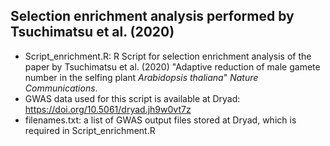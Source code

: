 ## Selection enrichment analysis performed by Tsuchimatsu et al. (2020)
- Script_enrichment.R: R Script for selection enrichment analysis of the paper by Tsuchimatsu et al. (2020) "Adaptive reduction of male gamete number in the selfing plant *Arabidopsis thaliana*" *Nature Communications*.
- GWAS data used for this script is available at Dryad:  https://doi.org/10.5061/dryad.jh9w0vt7z
- filenames.txt: a list of GWAS output files stored at Dryad, which is required in Script_enrichment.R


